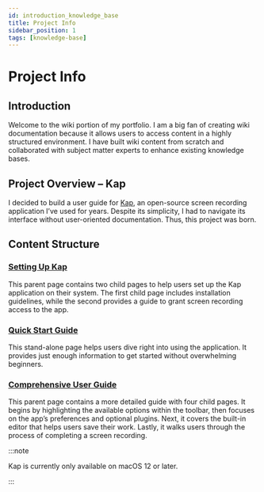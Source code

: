 ```yaml
---
id: introduction_knowledge_base
title: Project Info
sidebar_position: 1
tags: [knowledge-base]
---
```


# Project Info

## Introduction

Welcome to the wiki portion of my portfolio. I am a big fan of creating wiki documentation because it allows users to access content in a highly structured environment. I have built wiki content from scratch and collaborated with subject matter experts to enhance existing knowledge bases.

## Project Overview – Kap

I decided to build a user guide for [Kap](https://getkap.co/), an open-source screen recording application I’ve used for years. Despite its simplicity, I had to navigate its interface without user-oriented documentation. Thus, this
project was born.

## Content Structure

### [Setting Up Kap](./setting_up_kap/Installation-Guide_327695.md)

This parent page contains two child pages to help users set up the Kap application on their system. The first child page includes installation guidelines, while the second provides a guide to grant screen recording access to the app.

### [Quick Start Guide](Quick-Start-Guide_327712.md)

This stand-alone page helps users dive right into using the application. It provides just enough information to get started without overwhelming beginners.

### [Comprehensive User Guide](./comprehensive_user_guide/Tool-Bar_393330.md)

This parent page contains a more detailed guide with four child pages. It begins by highlighting the available options within the toolbar, then focuses
on the app’s preferences and optional plugins. Next, it covers the built-in editor that helps users save their work. Lastly, it walks users through the process of completing a screen recording.

:::note

Kap is currently only available on macOS 12 or later.

:::